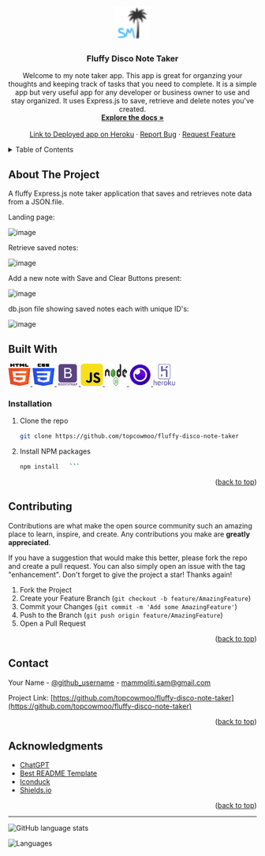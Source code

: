 <br />
<div align="center">
  <a href="https://github.com/topcowmoo/fluffy-disco-note-taker">
    <img src="./public/assets/images/favicon-32x32.png" alt="Logo" width="70" height="70">
  </a>

<h3 align="center">Fluffy Disco Note Taker</h3>

  <p align="center">
    Welcome to my note taker app. This app is great for organzing your thoughts and keeping track of tasks that you need to complete. It is a simple app but very useful app for any developer or business owner to use and stay organized. It uses Express.js to save, retrieve and delete notes you've created.
    <br />
    <a href="https://github.com/topcowmoo/fluffy-disco-note-taker"><strong>Explore the docs »</strong></a>
    <br />
    <br />
    <a href="https://pacific-basin-11264-4d339f96ea1b.herokuapp.com/">Link to Deployed app on Heroku</a>
    ·
    <a href="https://github.com/topcowmoo/fluffy-disco-note-taker/issues">Report Bug</a>
    ·
    <a href="https://github.com/topcowmoo/fluffy-disco-note-taker/issues">Request Feature</a>
  </p>
</div>

<!-- TABLE OF CONTENTS -->
<details>
  <summary>Table of Contents</summary>
  <ol>
    <li>
      <a href="#about-the-project">About The Project</a>
      <ul>
        <li><a href="#built-with">Built With</a></li>
      </ul>
    </li>
        <li><a href="#installation">Installation</a></li>
      </ul>
    </li>
    <li><a href="#contributing">Contributing</a></li>
    <li><a href="#contact">Contact</a></li>
    <li><a href="#acknowledgments">Acknowledgments</a></li>
  </ol>
</details>

<!-- ABOUT THE PROJECT -->

## About The Project

A fluffy Express.js note taker application that saves and retrieves note data from a JSON.file.

Landing page:

![image](https://github.com/topcowmoo/fluffy-disco-note-taker/assets/149528212/710c02b8-5ca9-414b-be6c-df19fb7b6118)

Retrieve saved notes:

![image](https://github.com/topcowmoo/fluffy-disco-note-taker/assets/149528212/08364672-5017-4f93-bcab-81572fa2fc77)

Add a new note with Save and Clear Buttons present:

![image](https://github.com/topcowmoo/fluffy-disco-note-taker/assets/149528212/fd3ba555-1aeb-4db3-961b-93d9649a6dfa)

db.json file showing saved notes each with unique ID's:

![image](https://github.com/topcowmoo/fluffy-disco-note-taker/assets/149528212/719a7feb-9c5d-469e-ab02-8ad5a3542018)

## Built With

<a href="HTML-url">
  <img src="./public/assets/images/html-5.png" alt="Alt text" width="45" height="45">
  <img src="./public/assets/images/css-3.png" alt="Alt text" width="45" height="45">
  <img src="./public/assets/images/bootstrap-plain-wordmark.png" alt="Alt text" width="45" height="45">
  <img src="./public/assets/images/javascript.png" alt="Alt text" width="45" height="45">
  <img src="/./public/assets/images/nodejs.png" alt="Alt text" width="45" height="45">
  <img src="./public/assets/images/apps-insomnia.png" alt="Alt text" width="45" height="45">
  <img src="./public/assets/images/heroku-original-wordmark.png" alt="Alt text" width="45" height="45">
</a>

### Installation

1. Clone the repo
   ```sh
   git clone https://github.com/topcowmoo/fluffy-disco-note-taker
   ```
2. Install NPM packages
   ````sh
   npm install   ```
   ````

<p align="right">(<a href="#readme-top">back to top</a>)</p>

<!-- CONTRIBUTING -->

## Contributing

Contributions are what make the open source community such an amazing place to learn, inspire, and create. Any contributions you make are **greatly appreciated**.

If you have a suggestion that would make this better, please fork the repo and create a pull request. You can also simply open an issue with the tag "enhancement".
Don't forget to give the project a star! Thanks again!

1. Fork the Project
2. Create your Feature Branch (`git checkout -b feature/AmazingFeature`)
3. Commit your Changes (`git commit -m 'Add some AmazingFeature'`)
4. Push to the Branch (`git push origin feature/AmazingFeature`)
5. Open a Pull Request

<p align="right">(<a href="#readme-top">back to top</a>)</p>

<!-- CONTACT -->

## Contact

Your Name - [@github_username](https://github.com/topcowmoo) - mammoliti.sam@gmail.com

Project Link: [https://github.com/topcowmoo/fluffy-disco-note-taker](https://github.com/topcowmoo/fluffy-disco-note-taker)

<p align="right">(<a href="#readme-top">back to top</a>)</p>

<!-- ACKNOWLEDGMENTS -->

## Acknowledgments

- [ChatGPT](https://chat.openai.com/)
- [Best README Template](https://github.com/othneildrew/Best-README-Template)
- [Iconduck](https://iconduck.com/)
- [Shields.io](https://shields.io/)

<p align="right">(<a href="#readme-top">back to top</a>)</p>

---

![GitHub language stats](https://img.shields.io/github/languages/top/topcowmoo/fluffy-disco-note-taker)

![Languages](https://img.shields.io/github/languages/count/topcowmoo/fluffy-disco-note-taker)
